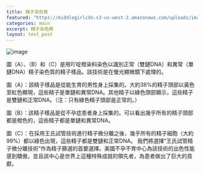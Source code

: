 ```yaml
---
title: 精子染色質
featured: "https://middlegirlcdn.s3-us-west-2.amazonaws.com/uploads/image/file/223/3a8fd6_1b8e641653f143ccac9211fb91fcf25d.jpg"
categories: main
excerpt: 精子染色質
layout: text_post
---
```


![image](https://middlegirlcdn.s3-us-west-2.amazonaws.com/uploads/image/file/271/3a8fd6_6cabe94e211548f0b261220fdc0e74f8.jpg)


圖（A）、（B）和（C）是用吖啶橙染料染色以識別正常（雙鏈DNA）和異常（單鏈DNA）精子染色質的精子樣品。該技術是在螢光顯微鏡下處理的。


圖（A）：該精子樣品是從能生育的男性身上採集的。大約38%的精子頭部以黃色至紅色顯現，這些精子是單鏈和異常DNA。其他精子以綠色頭部顯示，這些精子是雙鏈和正常DNA。（注：只有綠色精子頭部是正常的。）


圖（B）：該精子樣品是從不孕症患者身上採集的。可以看出幾乎所有的精子頭部都是橙色的，這些精子都是單鏈和異常DNA。


圖（C）：在採用王氏試管技術進行精子微分離之後，幾乎所有的精子細胞（大約99%）都以綠色出現，這些精子都是雙鏈和正常DNA。
我們將選擇“王氏試管精子微分離技術”作為精子篩選的首要選擇。美國不孕不育中心為該技術的出色性能感到驕傲，並且該中心是世界上這種特殊成就的領先者，為患者做出了巨大的貢獻。
